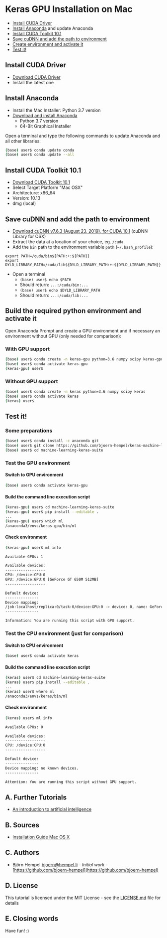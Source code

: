 # Keras GPU Installation on Mac

* [Install CUDA Driver](#user-content-install-cuda-driver)
* [Install Anaconda](#user-content-install-anaconda) and update Anaconda
* [Install CUDA Toolkit 10.1](#user-content-install-cuda-toolkit-101)
* [Save cuDNN and add the path to environment](#save-cudnn-and-add-the-path-to-environment)
* [Create environment and activate it](#user-content-create-environment-and-activate-it)
* [Test it!](#user-content-test-it)

## Install CUDA Driver

* [Download CUDA Driver](https://www.nvidia.de/object/mac-driver-archive-de.html)
* Install the latest one

## Install Anaconda

* Install the Mac Installer: Python 3.7 version
* [Download and install Anaconda](https://www.anaconda.com/distribution/)
  * Python 3.7 version
  * 64-Bit Graphical Installer

Open a terminal and type the following commands to update Anaconda and all other libraries:

```bash
(base) user$ conda update conda
(base) user$ conda update --all
```

## Install CUDA Toolkit 10.1

* [Download CUDA Toolkit 10.1](https://developer.nvidia.com/cuda-downloads)
* Select Target Platform "Mac OSX"
* Architecture: x86_64
* Version: 10.13
* dmg (local)

## Save cuDNN and add the path to environment

* [Download cuDNN v7.6.3 (August 23, 2019), for CUDA 10.1](https://developer.nvidia.com/rdp/cudnn-download) (cuDNN Library for OSX)
* Extract the data at a location of your choice, eg. `/cuda`
* Add the `bin` path to the environment variable `path` (`~/.bash_profile`):
```
export PATH=/cuda/bin${PATH:+:${PATH}}
export DYLD_LIBRARY_PATH=/cuda/lib${DYLD_LIBRARY_PATH:+:${DYLD_LIBRARY_PATH}}
```
* Open a terminal
  * `(base) user$ echo $PATH`
  * Should return: `...:/cuda/bin:...`
  * `(base) user$ echo $DYLD_LIBRARY_PATH`
  * Should return: `...:/cuda/lib:...`

## Build the required python environment and activate it

Open Anaconda Prompt and create a GPU environment and if necessary an environment without GPU (only needed for comparison):

### With GPU support

```bash
(base) user$ conda create -n keras-gpu python=3.6 numpy scipy keras-gpu
(base) user$ conda activate keras-gpu
(keras-gpu) user$
```

### Without GPU support

```bash
(base) user$ conda create -n keras python=3.6 numpy scipy keras
(base) user$ conda activate keras
(keras) user$
```

## Test it!

### Some preparations

```bash
(base) user$ conda install -c anaconda git
(base) user$ git clone https://github.com/bjoern-hempel/keras-machine-learning-suite.git
(base) user$ cd machine-learning-keras-suite
```

### Test the GPU environment

#### Switch to GPU environment

```bash
(base) user$ conda activate keras-gpu
```

#### Build the command line execution script

```bash
(keras-gpu) user$ cd machine-learning-keras-suite
(keras-gpu) user$ pip install --editable .
...
(keras-gpu) user$ which ml
/anaconda3/envs/keras-gpu/bin/ml
```

#### Check environment

```bash
(keras-gpu) user$ ml info

Available GPUs: 1

Available devices:
------------------
CPU: /device:CPU:0
GPU: /device:GPU:0 [GeForce GT 650M 512MB]
------------------

Default device:
---------------
Device mapping:
/job:localhost/replica:0/task:0/device:GPU:0 -> device: 0, name: GeForce GT 650M 512MB, ...
---------------

Information: You are running this script with GPU support.
```

### Test the CPU environment (just for comparison)

#### Switch to CPU environment

```bash
(base) user$ conda activate keras
```

#### Build the command line execution script

```bash
(keras) user$ cd machine-learning-keras-suite
(keras) user$ pip install --editable .
...
(keras) user$ where ml
/anaconda3/envs/keras/bin/ml
```

#### Check environment

```bash
(keras) user$ ml info

Available GPUs: 0

Available devices:
------------------
CPU: /device:CPU:0
------------------

Default device:
---------------
Device mapping: no known devices.
---------------

Attention: You are running this script without GPU support.
```

## A. Further Tutorials

* [An introduction to artificial intelligence](https://github.com/friends-of-ai/an-introduction-to-artificial-intelligence)

## B. Sources

* [Installation Guide Mac OS X](https://docs.nvidia.com/cuda/cuda-installation-guide-mac-os-x/index.html)

## C. Authors

* Björn Hempel <bjoern@hempel.li> - _Initial work_ - [https://github.com/bjoern-hempel](https://github.com/bjoern-hempel)

## D. License

This tutorial is licensed under the MIT License - see the [LICENSE.md](/LICENSE.md) file for details

## E. Closing words

Have fun! :)
